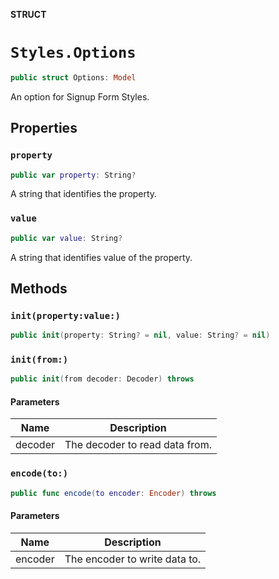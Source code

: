 **STRUCT**

# `Styles.Options`

```swift
public struct Options: Model
```

An option for Signup Form Styles.

## Properties
### `property`

```swift
public var property: String?
```

A string that identifies the property.

### `value`

```swift
public var value: String?
```

A string that identifies value of the property.

## Methods
### `init(property:value:)`

```swift
public init(property: String? = nil, value: String? = nil)
```

### `init(from:)`

```swift
public init(from decoder: Decoder) throws
```

#### Parameters

| Name | Description |
| ---- | ----------- |
| decoder | The decoder to read data from. |

### `encode(to:)`

```swift
public func encode(to encoder: Encoder) throws
```

#### Parameters

| Name | Description |
| ---- | ----------- |
| encoder | The encoder to write data to. |